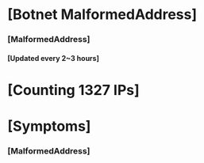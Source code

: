 # [Botnet MalformedAddress]
### [MalformedAddress]
#### [Updated every 2~3 hours]

# [Counting 1327 IPs]

# [Symptoms] 
###   [MalformedAddress]
